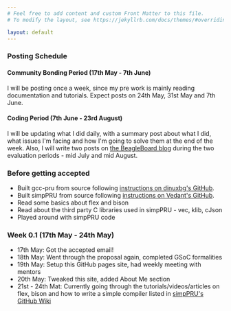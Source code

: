 ```yaml
---
# Feel free to add content and custom Front Matter to this file.
# To modify the layout, see https://jekyllrb.com/docs/themes/#overriding-theme-defaults

layout: default
---
```


### Posting Schedule

#### Community Bonding Period (17th May - 7th June)
I will be posting once a week, since my pre work is mainly reading documentation and tutorials. Expect posts on 24th May, 31st May and 7th June.
#### Coding Period (7th June - 23rd August)
I will be updating what I did daily, with a summary post about what I did, what issues I'm facing and how I'm going to solve them at the end of the week. Also, I will write two posts on [the BeagleBoard blog](https://beagleboard.org/blog/) during the two evaluation periods - mid July and mid August.

### Before getting accepted
- Built gcc-pru from source following [instructions on dinuxbg's GitHub](https://github.com/dinuxbg/gnupru#building-from-sources).
- Built simpPRU from source following [instructions on Vedant's GitHub](https://github.com/VedantParanjape/simpPRU#building-from-source).
- Read some basics about flex and bison
- Read about the third party C libraries used in simpPRU - vec, klib, cJson
- Played around with simpPRU code

### Week 0.1 (17th May - 24th May)
- 17th May: Got the accepted email!
- 18th May: Went through the proposal again, completed GSoC formalities
- 19th May: Setup this GitHub pages site, had weekly meeting with mentors
- 20th May: Tweaked this site, added About Me section
- 21st - 24th Mat: Currently going through the tutorials/videos/articles on flex, bison and how to write a simple compiler listed in [simpPRU's GitHub Wiki](https://github.com/VedantParanjape/simpPRU/wiki#resources-that-helped-a-lot)
